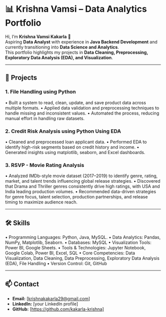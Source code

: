 # 📊 Krishna Vamsi – Data Analytics Portfolio

Hi, I’m **Krishna Vamsi Kakarla** 👋  
Aspiring **Data Analyst** with experience in **Java Backend Development** and currently transitioning into **Data Science and Analytics**.  
This portfolio highlights my projects in **Data Cleaning, Preprocessing, Exploratory Data Analysis (EDA), and Visualization**.  

---

## 🚀 Projects

### 1. File Handling using Python
•	Built a system to read, clean, update, and save product data across multiple formats.
•	Applied data validation and preprocessing techniques to handle missing and inconsistent values.
•	Automated the process, reducing manual effort in handling raw datasets.

### 2.  Credit Risk Analysis using Python Using EDA
•	Cleaned and preprocessed loan applicant data.
•	Performed EDA to identify high-risk segments based on credit history and income.
•	Generated insights using matplotlib, seaborn, and Excel dashboards.

### 3.  RSVP - Movie Rating Analysis
•	Analyzed IMDb-style movie dataset (2017–2019) to identify genre, rating, market, and talent trends influencing global release strategies.
•	Discovered that Drama and Thriller genres consistently drive high ratings, with USA and India leading production volumes.
•	Recommended data-driven strategies for genre focus, talent selection, production partnerships, and release timing to maximize audience reach.

---

## 🛠️ Skills
•	Programming Languages: Python, Java, MySQL.
•	Data Analytics: Pandas, NumPy, Matplotlib, Seaborn.
•	Databases: MySQL
•	Visualization Tools: Power BI, Google Sheets.
•	Tools & Technologies: Jupyter Notebook, Google Colab, Power BI, Excel, SQL
•	Core Competencies: Data Visualization, Data Cleaning, Data Preprocessing, Exploratory Data Analysis (EDA), File Handling
•	Version Control: Git, GitHub


---

## 📫 Contact
- **Email:** [krishnakakarla29@gmail.com]  
- **LinkedIn:** [your LinkedIn profile]  
- **GitHub:** [https://github.com/kakarla-krishna]
